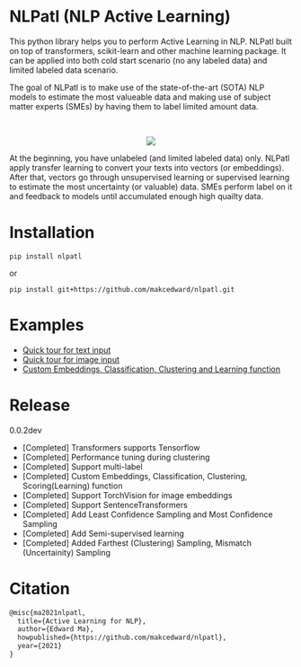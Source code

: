 # NLPatl (NLP Active Learning)
This python library helps you to perform Active Learning in NLP. NLPatl built on top of transformers, scikit-learn and other machine learning package. It can be applied into both cold start scenario (no any labeled data) and limited labeled data scenario.

The goal of NLPatl is to make use of the state-of-the-art (SOTA) NLP models to estimate the most valueable data and making use of subject matter experts (SMEs) by having them to label limited amount data. 

<br><p align="center"><img src="https://github.com/makcedward/nlpatl/blob/master/res/architecture.png"/></p>
At the beginning, you have unlabeled (and limited labeled data) only. NLPatl apply transfer learning to convert your texts into vectors (or embeddings). After that, vectors go through unsupervised learning or supervised learning to estimate the most uncertainty (or valuable) data. SMEs perform label on it and feedback to models until accumulated enough high quailty data.

# Installation
```
pip install nlpatl
```
or
```
pip install git+https://github.com/makcedward/nlpatl.git
```

# Examples
* [Quick tour for text input](https://colab.research.google.com/drive/1dr1GY_vO_oOMixj4clzcMR7jLsNpbbvg#scrollTo=CRxkM-D76s19)
* [Quick tour for image input](https://colab.research.google.com/drive/1xBG4ZCw9LTS-UmdBwg4eRnUbd6lo-Dv6?usp=sharing)
* [Custom Embeddings, Classification, Clustering and Learning function](https://colab.research.google.com/drive/1IB2OWzgoPCIOjjqhjX9boyK17K3bpgmz?usp=sharing)

# Release
0.0.2dev
* [Completed] Transformers supports Tensorflow
* [Completed] Performance tuning during clustering
* [Completed] Support multi-label
* [Completed] Custom Embeddings, Classification, Clustering, Scoring(Learning) function
* [Completed] Support TorchVision for image embeddings
* [Completed] Support SentenceTransformers
* [Completed] Add Least Confidence Sampling and Most Confidence Sampling
* [Completed] Add Semi-supervised learning
* [Completed] Added Farthest (Clustering) Sampling, Mismatch (Uncertainity) Sampling

# Citation
```latex
@misc{ma2021nlpatl,
  title={Active Learning for NLP},
  author={Edward Ma},
  howpublished={https://github.com/makcedward/nlpatl},
  year={2021}
}
```
